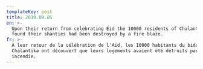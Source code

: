 ```yaml
---
templateKey: post
title: 2019.09.05
en: >-
  Upon their return from celebrating Eid the 10000 residents of Chalantika slum
  found their shanties had been destroyed by a fire blaze.
fr: >-
  À leur retour de la célébration de l'Aïd, les 10000 habitants du bidonville de
  Chalantika ont découvert que leurs logements avaient été détruits par un
  incendie.
---
```


